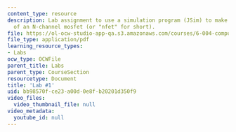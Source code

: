 ```yaml
---
content_type: resource
description: Lab assignment to use a simulation program (JSim) to make some measurements
  of an N-channel mosfet (or "nfet" for short).
file: https://ol-ocw-studio-app-qa.s3.amazonaws.com/courses/6-004-computation-structures-spring-2009/bb98570fce23a00d0e8fb20201d350f9_MIT6_004s09_lab01.pdf
file_type: application/pdf
learning_resource_types:
- Labs
ocw_type: OCWFile
parent_title: Labs
parent_type: CourseSection
resourcetype: Document
title: 'Lab #1'
uid: bb98570f-ce23-a00d-0e8f-b20201d350f9
video_files:
  video_thumbnail_file: null
video_metadata:
  youtube_id: null
---
```

